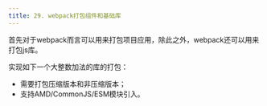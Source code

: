 ```yaml
---
title: 29. webpack打包组件和基础库
---
```

首先对于webpack而言可以用来打包项目应用，除此之外，webpack还可以用来打包js库。

实现如下一个大整数加法的库的打包：
* 需要打包压缩版本和非压缩版本；
* 支持AMD/CommonJS/ESM模块引入。